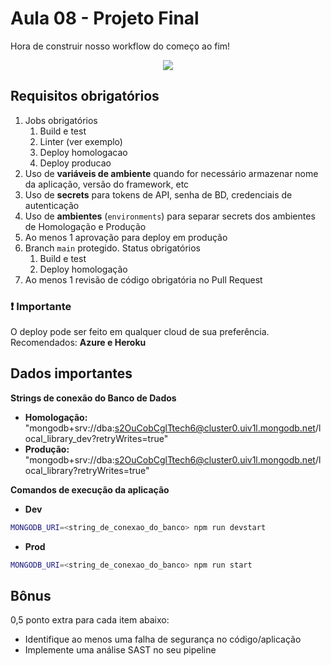 # Aula 08 - Projeto Final

Hora de construir nosso workflow do começo ao fim!
<p align="center">
<img src="https://media.giphy.com/media/12RfP2odT4hEOI/source.gif"/>
</p>

## Requisitos obrigatórios

1. Jobs obrigatórios
   1. Build e test
   2. Linter (ver exemplo)
   3. Deploy homologacao
   4. Deploy producao
2. Uso de **variáveis de ambiente** quando for necessário armazenar nome da aplicação, versão do framework, etc
3. Uso de **secrets** para tokens de API, senha de BD, credenciais de autenticação
4. Uso de **ambientes** (`environments`) para separar secrets dos ambientes de Homologação e Produção
5. Ao menos 1 aprovação para deploy em produção
6. Branch `main` protegido. Status obrigatórios
   1. Build e test
   2. Deploy homologação
7. Ao menos 1 revisão de código obrigatória no Pull Request

### ❗ Importante

O deploy pode ser feito em qualquer cloud de sua preferência. Recomendados: **Azure e Heroku**

## Dados importantes

**Strings de conexão do Banco de Dados**
- **Homologação:** "mongodb+srv://dba:s2OuCobCglTtech6@cluster0.uiv1l.mongodb.net/local_library_dev?retryWrites=true"
- **Produção:** "mongodb+srv://dba:s2OuCobCglTtech6@cluster0.uiv1l.mongodb.net/local_library?retryWrites=true"

**Comandos de execução da aplicação**

- **Dev**

```bash
MONGODB_URI=<string_de_conexao_do_banco> npm run devstart
```

- **Prod**

```bash
MONGODB_URI=<string_de_conexao_do_banco> npm run start
```

## Bônus

0,5 ponto extra para cada item abaixo:
- Identifique ao menos uma falha de segurança no código/aplicação
- Implemente uma análise SAST no seu pipeline
